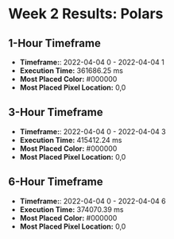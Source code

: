 # Week 2 Results: Polars
## 1-Hour Timeframe
- **Timeframe:**: 2022-04-04 0 - 2022-04-04 1
- **Execution Time:** 361686.25 ms
- **Most Placed Color:** #000000
- **Most Placed Pixel Location:** 0,0

## 3-Hour Timeframe
- **Timeframe:**: 2022-04-04 0 - 2022-04-04 3
- **Execution Time:** 415412.24 ms
- **Most Placed Color:** #000000     
- **Most Placed Pixel Location:** 0,0

## 6-Hour Timeframe
- **Timeframe:**: 2022-04-04 0 - 2022-04-04 6
- **Execution Time:** 374070.39 ms
- **Most Placed Color:** #000000
- **Most Placed Pixel Location:** 0,0
